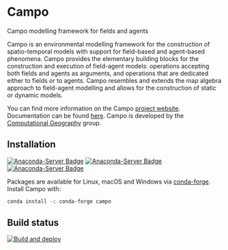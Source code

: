 # Campo

Campo modelling framework for fields and agents

Campo is an environmental modelling framework for the construction of spatio-temporal models with support for field-based and agent-based phenomena.
Campo provides the elementary building blocks for the construction and execution of field-agent models:
operations accepting both fields and agents as arguments, and operations that are dedicated either to fields or to agents.
Campo resembles and extends the map algebra approach to field-agent modelling and allows for the construction of static or dynamic models.


You can find more information on the Campo [project website](http://campo.computationalgeography.org/).
Documentation can be found [here](https://campo.computationalgeography.org/documentation/index.html).
Campo is developed by the [Computational Geography](https://www.computationalgeography.org) group.


## Installation

[![Anaconda-Server Badge](https://anaconda.org/conda-forge/campo/badges/version.svg)](https://anaconda.org/conda-forge/campo)
[![Anaconda-Server Badge](https://anaconda.org/conda-forge/campo/badges/platforms.svg)](https://anaconda.org/conda-forge/campo)
[![Anaconda-Server Badge](https://anaconda.org/conda-forge/campo/badges/installer/conda.svg)](https://conda.anaconda.org/conda-forge)

Packages are available for Linux, macOS and Windows via [conda-forge](https://github.com/conda-forge/campo-feedstock).
Install Campo with:
```bash
conda install -c conda-forge campo
```

## Build status

[![Build and deploy](https://github.com/computationalgeography/campo/workflows/Build%20and%20deploy/badge.svg)](https://github.com/computationalgeography/campo/actions)

